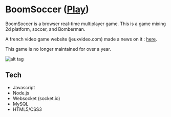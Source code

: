 # BoomSoccer ([Play](http://www.bazia.net:1321/))

BoomSoccer is a browser real-time multiplayer game. This is a game mixing 2d platform, soccer, and Bomberman.

A french video game website (jeuxvideo.com) made a news on it : [here](http://www.jeuxvideo.com/news/431197/un-jeu-de-football-multijoueur-sur-le-web.htm).

This game is no longer maintained for over a year.

![alt tag](https://github.com/xviniette/BoomSoccer/blob/gh-pages/docs/img/88a3f87c_787888.gif?raw=true)

## Tech
* Javascript
* Node.js
* Websocket (socket.io)
* MySQL
* HTML5/CSS3

